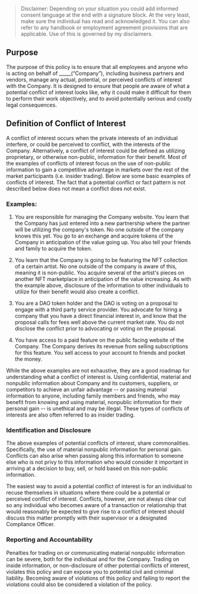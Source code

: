 > Disclaimer: Depending on your situation you could add informed consent language at the end with a signature block.  At the very least, make sure the individual has read and acknowledged it. You can also refer to any handbook or employment agreement provisions that are applicable. Use of this is governed by my disclaimers.  

## Purpose

The purpose of this policy is to ensure that all employees and anyone who is acting on behalf of _____(“Company”), including business partners and vendors, manage any actual, potential, or perceived conflicts of interest with the Company.  It is designed to ensure that people are aware of what a potential conflict of interest looks like, why it could make it difficult for them to perform their work objectively, and to avoid potentially serious and costly legal consequences.  

## Definition of Conflict of Interest

A conflict of interest occurs when the private interests of an individual interfere, or could be perceived to conflict, with the interests of the Company. Alternatively, a conflict of interest could be defined as utilizing proprietary, or otherwise non-public, information for their benefit.  Most of the examples of conflicts of interest focus on the use of non-public information to gain a competitive advantage in markets over the rest of the market participants (i.e. insider trading).  Below are some basic examples of conflicts of interest. The fact that a potential conflict or fact pattern  is not described below does not mean a conflict does not exist.  

### Examples:

  1. You are responsible for managing the Company website.  You learn that the Company has just entered into a new partnership where the partner will be utilizing the company's token. No one outside of the company knows this yet.  You go to an exchange and acquire tokens of the Company in anticipation of the value going up. You also tell your friends and family to acquire the token.  

  2. You learn that the Company is going to be featuring the NFT collection of a certain artist.  No one outside of the company is aware of this, meaning it is non-public.  You acquire several of the artist's pieces on another NFT marketplace in anticipation of the value increasing. As with the example above, disclosure of the information to other individuals to utilize for their benefit would also create a conflict.  
  
  3. You are a DAO token holder and the DAO is voting on a proposal to engage with a third party service provider.  You advocate for hiring a company that you have a direct financial interest in, and know that the proposal calls for fees well above the current market rate.  You do not disclose the conflict prior to advocating or voting on the proposal. 

  4. You have access to a paid feature on the public facing website of the Company.  The Company derives its revenue from selling subscriptions for this feature.  You sell access to your account to friends and pocket the money.  

While the above examples are not exhaustive, they are a good roadmap for understanding what a conflict of interest is.  Using confidential, material and nonpublic information about Company and its customers, suppliers, or competitors to achieve an unfair advantage -- or passing material information to anyone, including family members and friends, who may benefit from knowing and using material, nonpublic information for their personal gain -- is unethical and may be illegal.  These types of conflicts of interests  are also often referred to as insider trading. 


### Identification and Disclosure

The above examples of potential conflicts of interest, share commonalities.  Specifically, the use of material nonpublic information for personal gain. Conflicts  can also arise when passing along this information to someone else who is not privy to this information who would consider it important in arriving at a decision to buy, sell, or hold based on this non-public information.

The easiest way to avoid a potential conflict of interest is for an individual to recuse themselves in situations where there could be a potential or perceived conflict of interest.  Conflicts, however, are not always clear cut so any individual who becomes aware of a transaction or relationship that would reasonably be expected to give rise to a conflict of interest should discuss this matter promptly with their supervisor or a designated Compliance Officer.  

### Reporting and Accountability

Penalties for trading on or communicating material nonpublic information can be severe, both for the individual and for the Company.  Trading on inside information, or non-disclosure of other potential conflicts of interest, violates this policy and can expose you to potential civil and criminal liability. Becoming aware of violations of this policy and failing to report the violations could also be considered a violation of the policy.   









 
 

 














